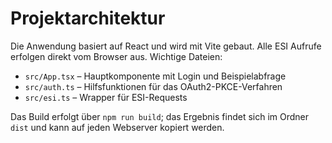 # Projektarchitektur

Die Anwendung basiert auf React und wird mit Vite gebaut. Alle ESI Aufrufe erfolgen direkt vom Browser aus. Wichtige Dateien:

- `src/App.tsx` – Hauptkomponente mit Login und Beispielabfrage
- `src/auth.ts` – Hilfsfunktionen für das OAuth2-PKCE-Verfahren
- `src/esi.ts` – Wrapper für ESI-Requests

Das Build erfolgt über `npm run build`; das Ergebnis findet sich im Ordner `dist` und kann auf jeden Webserver kopiert werden.
